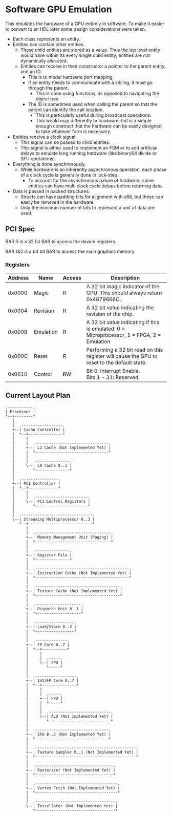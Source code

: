# Software GPU Emulation

This emulates the hardware of a GPU entirely in software. To make it easier to convert to an HDL later some design considerations were taken.

* Each class represents an entity.
* Entities can contain other entities.
  * These child entities are stored as a value. Thus the top level entity would have within its every single child entity, entities are not dynamically allocated.
  * Entities can receive in their constructor a pointer to the parent entity, and an ID.
    * This is to model hardware port mapping.
    * If an entity needs to communicate with a sibling, it must go through the parent.
      * This is done using functions, as opposed to navigating the object tree.
    * The ID is sometimes used when calling the parent so that the parent can identify the call location. 
      * This is particularly useful during broadcast operations.
      * This would map differently to hardware, but is a simple enough construct that the hardware can be easily designed to take whatever form is necessary.
* Entities receive a clock signal.
  * This signal can be passed to child entities.
  * This signal is either used to implement an FSM or to add artificial delays to emulate long running hardware (like binary64 divide or SFU operations).
* Everything is done synchronously.
  * While hardware is an inherently asynchronous operation, each phase of a clock cycle is generally done in lock-step.
    * To account for the asynchronous nature of hardware, some entities can have multi clock cycle delays before returning data.
* Data is passed in packed structures.
  * Structs can have padding bits for alignment with x86, but these can easily be removed in the hardware.
  * Only the minimum number of bits to represent a unit of data are used.

## PCI Spec

BAR 0 is a 32 bit BAR to access the device registers.

BAR 1&2 is a 64  bit BAR to access the main graphics memory.

### Registers

| Address | Name      | Access | Description                                                  |
| ------- | --------- | ------ | ------------------------------------------------------------ |
| 0x0000  | Magic     | R      | A 32 bit magic indicator of the GPU. This should always return 0x4879666C. |
| 0x0004  | Revision  | R      | A 32 bit value indicating the revision of the chip.          |
| 0x0008  | Emulation | R      | A 32 bit value indicating if this is emulated. 0 = Microprocessor, 1 = FPGA, 2 = Emulation |
| 0x000C  | Reset     | R      | Performing a 32 bit read on this register will cause the GPU to reset to the default state. |
| 0x0010  | Control   | RW     | Bit 0: Interrupt Enable.<br />Bits 1 - 31: Reserved.         |



## Current Layout Plan

```
.-----------.
| Processor |
*--+--------*
   |
   |  .------------------.
   +--| Cache Controller |
   |  *--+---------------*
   |     |
   |     |  .--------------------------------.
   |     +--| L1 Cache (Not Implemented Yet) |
   |     |  *--------------------------------*
   |     |
   |     |  .---------------.
   |     \--| L0 Cache 0..3 |
   |        *---------------*
   |
   |  .----------------.
   +--| PCI Controller |
   |  *--+-------------*
   |     |
   |     |  .-----------------------.
   |     \--| PCI Control Registers |
   |        *-----------------------*
   |
   |  .-------------------------------.
   \--| Streaming Multiprocessor 0..3 |
      *--+----------------------------*
         |
         |  .---------------------------------.
         +--| Memory Management Unit (Paging) |
         |  *---------------------------------*
         |
         |  .---------------.
         +--| Register File |
         |  *---------------*
         |
         |  .-----------------------------------------.
         +--| Instruction Cache (Not Implemented Yet) |
         |  *-----------------------------------------*
         |
         |  .-------------------------------------.
         +--| Texture Cache (Not Implemented Yet) |
         |  *-------------------------------------*
         |
         |  .--------------------.
         +--| Dispatch Unit 0..1 |
         |  *--------------------*
         |
         |  .-----------------.
         +--| Load/Store 0..3 |
         |  *-----------------*
         |
         |  .--------------.
         +--| FP Core 0..7 |
         |  *--+-----------*
         |     |
         |     |  .-----.
         |     \--| FPU |
         |        *-----*
         |
         |  .------------------.
         +--| Int/FP Core 0..7 |
         |  *--+---------------*
         |	   |
         |	   |  .-----.
         |     +--| FPU |
         |     |  *-----*
         |     |
         |     |  .---------------------------.
         |     \--| ALU (Not Implemented Yet) |
         |        *---------------------------*
         |
         |  .--------------------------------.
         +--| SFU 0..3 (Not Implemented Yet) |
         |  *--------------------------------*
         |
         |  .--------------------------------------------.
         +--| Texture Sampler 0..1 (Not Implemented Yet) |
         |  *--------------------------------------------*
         |  
         |  .----------------------------------.
         +--| Rasterizer (Not Implemented Yet) |
         |  *----------------------------------*
         |  
         |  .------------------------------------.
         +--| Vertex Fetch (Not Implemented Yet) |
         |  *------------------------------------*
         |  
         |  .-----------------------------------.
         \--| Tessellator (Not Implemented Yet) |
            *-----------------------------------*
```





